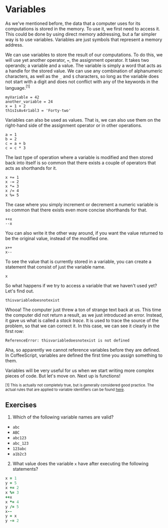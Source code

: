 # Variables

As we've mentioned before, the data that a computer uses for its computations is stored in the memory. To use it, we first need to access it. This could be done by using direct memory addressing, but a far simpler way is to use variables. Variables are just symbols that represent a memory address.

We can use variables to store the result of our computations. To do this, we will use yet another operator, `=`, the assignment operator. It takes two operands; a variable and a value. The variable is simply a word that acts as a handle for the stored value. We can use any combination of alphanumeric characters, as well as the `_` and `$` characters, so long as the variable does not start with a digit and does not conflict with any of the keywords in the language.<sup>[1]</sup>

    myVariable = 42
    another_variable = 24
    x = 1 + 2
    th1sIsAv4r1abl3 = 'Forty-two'

Variables can also be used as values. That is, we can also use them on the right-hand side of the assignment operator or in other operations.

    a = 1
    b = 2
    c = a + b
    c = c * 3

The last type of operation where a variable is modified and then stored back into itself is so common that there exists a couple of operators that acts as shorthands for it.

    x += 1
    x -= 2
    x *= 3
    x /= 4
    x %= 5

The case where you simply increment or decrement a numeric variable is so common that there exists even more concise shorthands for that.

    ++x
    --x

You can also write it the other way around, if you want the value returned to be the original value, instead of the modified one.

    x++
    x--

To see the value that is currently stored in a variable, you can create a statement that consist of just the variable name.

    x

So what happens if we try to access a variable that we haven't used yet? Let's find out.

    thisvariabledoesnotexist

Whooa! The computer just threw a ton of strange text back at us. This time the computer did not return a result, as we just introduced an error. Instead, it gave us what is called a *stack trace*. It is used to trace the source of the problem, so that we can correct it. In this case, we can see it clearly in the first row:

`ReferenceError: thisvariabledoesnotexist is not defined`

Aha, so apparently we cannot reference variables before they are defined. In CoffeeScript, variables are defined the first time you assign something to them.

Variables will be very useful for us when we start writing more complex pieces of code. But let's move on. Next up is functions!

<sub>[1] This is actually not completely true, but is generally considered good practice. The actual rules that are applied to variable identifiers can be found [here](http://www.ecma-international.org/ecma-262/5.1/#sec-7.6).</sub>

## Exercises

1. Which of the following variable names are valid?

  * `abc`
  * `ABC`
  * `abc123`
  * `abc_123`
  * `123abc`
  * `a1b2c3`

2. What value does the variable `x` have after executing the following statements?

  ```coffee
  x = 1
  y = 5
  x += 2
  x %= 3
  ++x
  x *= 4
  y /= 5
  x--
  y = x
  y -= 2
  ```
